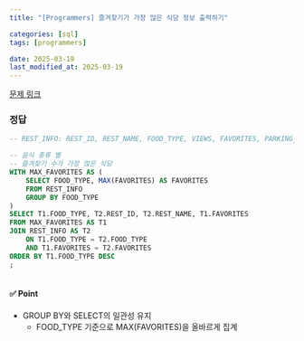 ```yaml
---
title: "[Programmers] 즐겨찾기가 가장 많은 식당 정보 출력하기"

categories: [sql]
tags: [programmers]

date: 2025-03-19
last_modified_at: 2025-03-19
---
```

[문제 링크](https://school.programmers.co.kr/learn/courses/30/lessons/131123)

### 정답
```sql
-- REST_INFO: REST_ID, REST_NAME, FOOD_TYPE, VIEWS, FAVORITES, PARKING_LOT, ADDRESS, TEL

-- 음식 종류 별
-- 즐겨찾기 수가 가장 많은 식당
WITH MAX_FAVORITES AS (
    SELECT FOOD_TYPE, MAX(FAVORITES) AS FAVORITES
    FROM REST_INFO
    GROUP BY FOOD_TYPE
)
SELECT T1.FOOD_TYPE, T2.REST_ID, T2.REST_NAME, T1.FAVORITES
FROM MAX_FAVORITES AS T1
JOIN REST_INFO AS T2 
    ON T1.FOOD_TYPE = T2.FOOD_TYPE
    AND T1.FAVORITES = T2.FAVORITES
ORDER BY T1.FOOD_TYPE DESC
;
    
```

#### ✅ Point
- GROUP BY와 SELECT의 일관성 유지
    - FOOD_TYPE 기준으로 MAX(FAVORITES)을 올바르게 집계